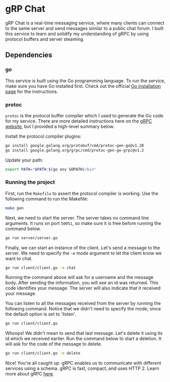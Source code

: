 # gRP Chat

gRP Chat is a real-time messaging service, where many clients can connect to the same server and send messages similar to a public chat forum. I built this service to learn and solidify my understanding of gRPC by using protocol buffers and server steaming.

## Dependencies

### go

This service is built using the Go programming language. To run the service, make sure you have Go installed first. Check out the official [Go installation page](https://go.dev/doc/install) for the instructions.

### protoc

`protoc` is the protocol buffer compiler which I used to generate the Go code for my service. There are more detailed instructions here on the [gRPC website](https://grpc.io/docs/languages/go/quickstart/), but I provided a high-level summary below.

Install the protocol compiler plugins:

```sh
go install google.golang.org/protobuf/cmd/protoc-gen-go@v1.28
go install google.golang.org/grpc/cmd/protoc-gen-go-grpc@v1.2
```

Update your path:

```sh
export PATH="$PATH:$(go env GOPATH)/bin"
```

### Running the project

First, run the `Makefile` to assert the protocol compiler is working. Use the following command to run the Makefile:

```sh
make gen
```

Next, we need to start the server. The server takes no command line arguments. It runs on port `50051`, so make sure it is free before running the command below.

```sh
go run server/server.go
```

Finally, we can start an instance of the client. Let's send a message to the server. We need to specify the `-m` mode argument to let the client know we want to chat.

```sh
go run client/client.go -m chat
```

Running the command above will ask for a username and the message body. After sending the information, you will see an id was returned. This code identifies your message. The server will also indicate that it received your message.

You can listen to all the messages received from the server by running the following command. Notice that we didn't need to specify the mode, since the default option is set to 'listen'.

```sh
go run client/client.go
```

Whoops! We didn't mean to send that last message. Let's delete it using its id which we received earlier. Run the command below to start a deletion. It will ask for the code of the message to delete.

```sh
go run client/client.go -m delete
```

Nice! You're all caught up. gRPC enables us to communicate with different services using a schema. gRPC is fast, compact, and uses HTTP 2. Learn more about gRPC [here](https://grpc.io/docs/what-is-grpc/core-concepts/).
